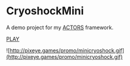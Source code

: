 # CryoshockMini
A demo project for my  [ACTORS](https://github.com/dimmpixeye/Actors-Unity3d-Framework) framework.

[PLAY](http://pixeye.games/cryoshock/mini/)

![http://pixeye.games/promo/minicryoshock.gif](http://pixeye.games/promo/minicryoshock.gif)
